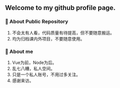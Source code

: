 ## Welcome to my github profile page.
### 🌱 About Public Repository
1. 不会太有人看，代码质量有待提高，但不要随意搬运。
2. 均为归档课内外项目，不要随意使用。

### 💬 About me
1. Vue为前，Node为后。
2. 乱七八糟，私人空间。
3. 只是一个私人账号，不用过多关注。
4. 感谢来访。



<!--
**butterdoge/butterdoge** is a ✨ _special_ ✨ repository because its `README.md` (this file) appears on your GitHub profile.

Here are some ideas to get you started:

- 🔭 I’m currently working on ...
- 🌱 I’m currently learning ...
- 👯 I’m looking to collaborate on ...
- 🤔 I’m looking for help with ...
- 💬 Ask me about ...
- 📫 How to reach me: ...
- 😄 Pronouns: ...
- ⚡ Fun fact: ...
-->
